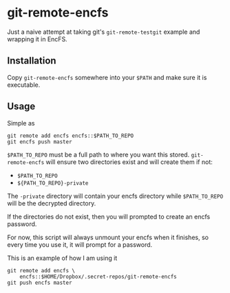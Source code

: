 # git-remote-encfs

Just a naive attempt at taking git's `git-remote-testgit` example and
wrapping it in EncFS.

## Installation

Copy `git-remote-encfs` somewhere into your `$PATH` and make sure it
is executable.

## Usage

Simple as

    git remote add encfs encfs::$PATH_TO_REPO
    git encfs push master

`$PATH_TO_REPO` must be a full path to where you want this stored.
`git-remote-encfs` will ensure two directories exist and will create
them if not:
* `$PATH_TO_REPO`
* `${PATH_TO_REPO}-private`

The `-private` directory will contain your encfs directory while
`$PATH_TO_REPO` will be the decrypted directory.

If the directories do not exist, then you will prompted to create an
encfs password.

For now, this script will always unmount your encfs when it finishes,
so every time you use it, it will prompt for a password.

This is an example of how I am using it

    git remote add encfs \
        encfs::$HOME/Dropbox/.secret-repos/git-remote-encfs
    git push encfs master

